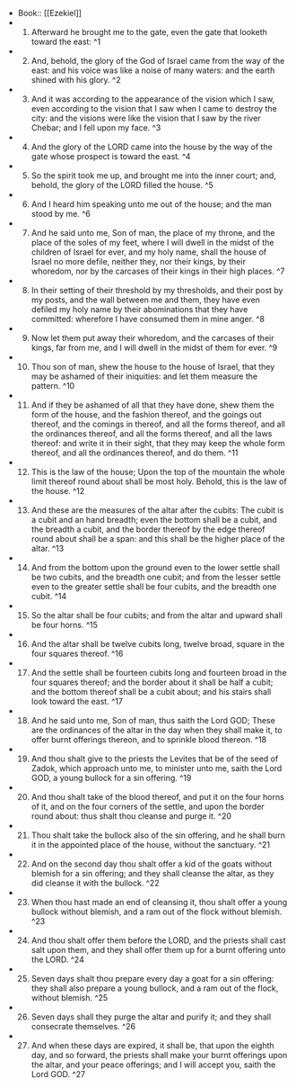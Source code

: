 - Book:: [[Ezekiel]]
- 1. Afterward he brought me to the gate, even the gate that looketh toward the east: ^1
- 2. And, behold, the glory of the God of Israel came from the way of the east: and his voice was like a noise of many waters: and the earth shined with his glory. ^2
- 3. And it was according to the appearance of the vision which I saw, even according to the vision that I saw when I came to destroy the city: and the visions were like the vision that I saw by the river Chebar; and I fell upon my face. ^3
- 4. And the glory of the LORD came into the house by the way of the gate whose prospect is toward the east. ^4
- 5. So the spirit took me up, and brought me into the inner court; and, behold, the glory of the LORD filled the house. ^5
- 6. And I heard him speaking unto me out of the house; and the man stood by me. ^6
- 7. And he said unto me, Son of man, the place of my throne, and the place of the soles of my feet, where I will dwell in the midst of the children of Israel for ever, and my holy name, shall the house of Israel no more defile, neither they, nor their kings, by their whoredom, nor by the carcases of their kings in their high places. ^7
- 8. In their setting of their threshold by my thresholds, and their post by my posts, and the wall between me and them, they have even defiled my holy name by their abominations that they have committed: wherefore I have consumed them in mine anger. ^8
- 9. Now let them put away their whoredom, and the carcases of their kings, far from me, and I will dwell in the midst of them for ever. ^9
- 10. Thou son of man, shew the house to the house of Israel, that they may be ashamed of their iniquities: and let them measure the pattern. ^10
- 11. And if they be ashamed of all that they have done, shew them the form of the house, and the fashion thereof, and the goings out thereof, and the comings in thereof, and all the forms thereof, and all the ordinances thereof, and all the forms thereof, and all the laws thereof: and write it in their sight, that they may keep the whole form thereof, and all the ordinances thereof, and do them. ^11
- 12. This is the law of the house; Upon the top of the mountain the whole limit thereof round about shall be most holy. Behold, this is the law of the house. ^12
- 13. And these are the measures of the altar after the cubits: The cubit is a cubit and an hand breadth; even the bottom shall be a cubit, and the breadth a cubit, and the border thereof by the edge thereof round about shall be a span: and this shall be the higher place of the altar. ^13
- 14. And from the bottom upon the ground even to the lower settle shall be two cubits, and the breadth one cubit; and from the lesser settle even to the greater settle shall be four cubits, and the breadth one cubit. ^14
- 15. So the altar shall be four cubits; and from the altar and upward shall be four horns. ^15
- 16. And the altar shall be twelve cubits long, twelve broad, square in the four squares thereof. ^16
- 17. And the settle shall be fourteen cubits long and fourteen broad in the four squares thereof; and the border about it shall be half a cubit; and the bottom thereof shall be a cubit about; and his stairs shall look toward the east. ^17
- 18. And he said unto me, Son of man, thus saith the Lord GOD; These are the ordinances of the altar in the day when they shall make it, to offer burnt offerings thereon, and to sprinkle blood thereon. ^18
- 19. And thou shalt give to the priests the Levites that be of the seed of Zadok, which approach unto me, to minister unto me, saith the Lord GOD, a young bullock for a sin offering. ^19
- 20. And thou shalt take of the blood thereof, and put it on the four horns of it, and on the four corners of the settle, and upon the border round about: thus shalt thou cleanse and purge it. ^20
- 21. Thou shalt take the bullock also of the sin offering, and he shall burn it in the appointed place of the house, without the sanctuary. ^21
- 22. And on the second day thou shalt offer a kid of the goats without blemish for a sin offering; and they shall cleanse the altar, as they did cleanse it with the bullock. ^22
- 23. When thou hast made an end of cleansing it, thou shalt offer a young bullock without blemish, and a ram out of the flock without blemish. ^23
- 24. And thou shalt offer them before the LORD, and the priests shall cast salt upon them, and they shall offer them up for a burnt offering unto the LORD. ^24
- 25. Seven days shalt thou prepare every day a goat for a sin offering: they shall also prepare a young bullock, and a ram out of the flock, without blemish. ^25
- 26. Seven days shall they purge the altar and purify it; and they shall consecrate themselves. ^26
- 27. And when these days are expired, it shall be, that upon the eighth day, and so forward, the priests shall make your burnt offerings upon the altar, and your peace offerings; and I will accept you, saith the Lord GOD. ^27
